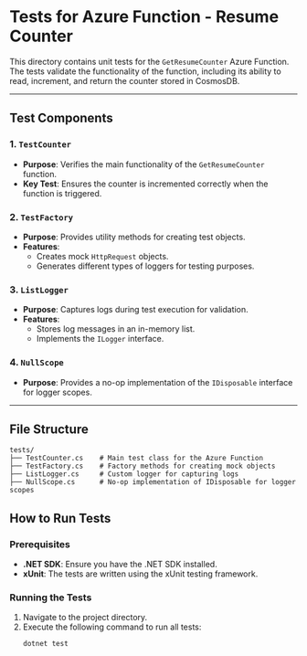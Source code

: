 # Tests for Azure Function - Resume Counter

This directory contains unit tests for the `GetResumeCounter` Azure Function.
The tests validate the functionality of the function, including its ability to read, increment, and return the counter stored in CosmosDB.

---

## Test Components

### 1. **`TestCounter`**
- **Purpose**: Verifies the main functionality of the `GetResumeCounter` function.
- **Key Test**: Ensures the counter is incremented correctly when the function is triggered.

### 2. **`TestFactory`**
- **Purpose**: Provides utility methods for creating test objects.
- **Features**:
  - Creates mock `HttpRequest` objects.
  - Generates different types of loggers for testing purposes.

### 3. **`ListLogger`**
- **Purpose**: Captures logs during test execution for validation.
- **Features**:
  - Stores log messages in an in-memory list.
  - Implements the `ILogger` interface.

### 4. **`NullScope`**
- **Purpose**: Provides a no-op implementation of the `IDisposable` interface for logger scopes.

---

## File Structure

```plaintext
tests/
├── TestCounter.cs    # Main test class for the Azure Function
├── TestFactory.cs    # Factory methods for creating mock objects
├── ListLogger.cs     # Custom logger for capturing logs
├── NullScope.cs      # No-op implementation of IDisposable for logger scopes
```
## How to Run Tests

### Prerequisites
- **.NET SDK**: Ensure you have the .NET SDK installed.
- **xUnit**: The tests are written using the xUnit testing framework.

### Running the Tests
1. Navigate to the project directory.
2. Execute the following command to run all tests:
   ```bash
   dotnet test
